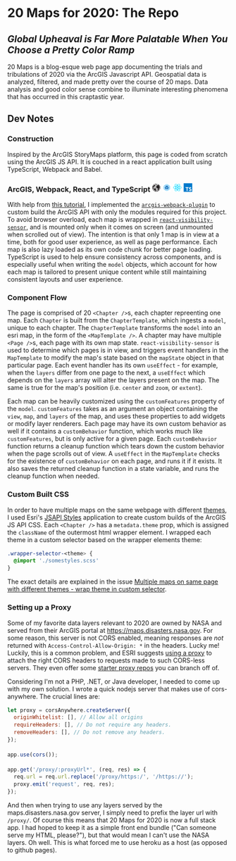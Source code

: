 # 20 Maps for 2020: The Repo

## _Global Upheaval is Far More Palatable When You Choose a Pretty Color Ramp_

20 Maps is a blog-esque web page app documenting the trials and tribulations of 2020 via the ArcGIS Javascript API. Geospatial data is analyzed, filtered, and made pretty over the course of 20 maps. Data analysis and good color sense combine to illuminate interesting phenomena that has occurred in this craptastic year.

## Dev Notes

### Construction

Inspired by the ArcGIS StoryMaps platform, this page is coded from scratch using the ArcGIS JS API. It is couched in a react application built using TypeScript, Webpack and Babel.

<h3>
   ArcGIS, Webpack, React, and TypeScript 
   <img src="/src/assets/icons/esri-logo.png" width="20px">
   <img src="/src/assets/icons/webpack-128.png" width="20px">
   <img src="/src/assets/icons/react-128.png" width="20px">
   <img src="/src/assets/icons/typescript-128.png" width="20px">
</h3>

With help from [this tutorial](https://www.youtube.com/watch?v=gTFZgLYegDY), I implemented the [`arcgis-webpack-plugin`](https://github.com/Esri/arcgis-webpack-plugin) to custom build the ArcGIS API with only the modules required for this project. To avoid browser overload, each map is wrapped in [`react-visibility-sensor`](https://github.com/joshwnj/react-visibility-sensor), and is mounted only when it comes on screen (and unmounted when scrolled out of view). The intention is that only 1 map is in view at a time, both for good user experience, as well as page performance.  Each map is also lazy loaded as its own code chunk for better page loading.  TypeScript is used to help ensure consistency across components, and is especially useful when writing the `model` objects, which account for how each map is tailored to present unique content while still maintaining consistent layouts and user experience.

### Component Flow

The page is comprised of 20 `<Chapter />`s, each chapter repreenting one map. Each `Chapter` is built from the `ChapterTemplate`, which ingests a `model`, unique to each chapter. The `ChapterTemplate` transforms the `model` into an esri map, in the form of the `<MapTemplate />`. A chapter may have multiple `<Page />`s, each page with its own map state. `react-visibility-sensor` is used to determine which pages is in view, and triggers event handlers in the `MapTemplate` to modify the map's state based on the `mapState` object in that particular page. Each event handler has its own `useEffect` - for example, when the `layers` differ from one page to the next, a `useEffect` which depends on the `layers` array will alter the layers present on the map.  The same is true for the map's position (i.e. `center` and `zoom`, or `extent`).  

Each map can be heavily customized using the `customFeatures` property of the `model`.  `customFeatures` takes as an argument an object containing the `view`, `map`, and `layers` of the map, and uses these properties to add widgets or modify layer renderers.  Each page may have its own custom behavior as well if it contains a `customBehavior` function, which works much like `customFeatures`, but is only active for a given page.  Each `customBehavior` function returns a cleanup function which tears down the custom behavior when the page scrolls out of view.  A `useEffect` in the `MapTemplate` checks for the existence of `customBehavior` on each page, and runs it if it exists.  It also saves the returned cleanup function in a state variable, and runs the cleanup function when needed.

### Custom Built CSS

In order to have multiple maps on the same webpage with different [themes](https://developers.arcgis.com/javascript/latest/guide/styling/), I used Esri's [JSAPI Styles](https://github.com/jcfranco/jsapi-styles) application to create custom builds of the ArcGIS JS API CSS.  Each `<Chapter />` has a `metadata.theme` prop, which is assigned the `className` of the outermost html wrapper element.  I wrapped each theme in a custom selector based on the wrapper elements theme:

```scss
.wrapper-selector-<theme> {
  @import './somestyles.scss'
}
```

The exact details are explained in the issue [Multiple maps on same page with different themes - wrap theme in custom selector](https://github.com/jcfranco/jsapi-styles/issues/10).

### Setting up a Proxy

Some of my favorite data layers relevant to 2020 are owned by NASA and served from their ArcGIS portal at https://maps.disasters.nasa.gov. For some reason, this server is not CORS enabled, meaning responses are *not* returned with `Access-Control-Allow-Origin: *` in the headers.  Lucky me!  Luckily, this is a common problem, and ESRI suggests [using a proxy](https://developers.arcgis.com/javascript/latest/guide/proxies/) to attach the right CORS headers to requests made to such CORS-less servers.  They even offer some [starter proxy repos](https://github.com/Esri/resource-proxy) you can branch off of.

Considering I'm not a PHP, .NET, or Java developer, I needed to come up with my own solution.  I wrote a quick nodejs server that makes use of cors-anywhere.  The crucial lines are:

```javascript
let proxy = corsAnywhere.createServer({
  originWhitelist: [], // Allow all origins
  requireHeaders: [], // Do not require any headers.
  removeHeaders: [], // Do not remove any headers.
});

app.use(cors());

app.get('/proxy/:proxyUrl*', (req, res) => {
  req.url = req.url.replace('/proxy/https:/', '/https://');
  proxy.emit('request', req, res);
});
```

And then when trying to use any layers served by the maps.disasters.nasa.gov server, I simply need to prefix the layer url with `/proxy/`.  Of course this means that 20 Maps for 2020 is now a full stack app.  I had hoped to keep it as a simple front end bundle ("Can someone serve my HTML, please?"), but that would mean I can't use the NASA layers.  Oh well.  This is what forced me to use heroku as a host (as opposed to github pages).
